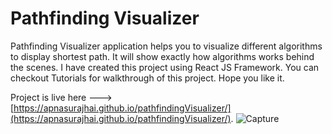 # Pathfinding Visualizer

Pathfinding Visualizer application helps you to visualize different algorithms to display shortest path. It will show exactly how algorithms works behind the scenes.
I have created this project using React JS Framework. You can checkout Tutorials for walkthrough of this project. Hope you like it.

Project is live here --->  [https://apnasurajhai.github.io/pathfindingVisualizer/](https://apnasurajhai.github.io/pathfindingVisualizer/).
![Capture](https://user-images.githubusercontent.com/53009599/141796667-912422f1-19ef-4994-a6e3-e148b7c78ce8.JPG)
